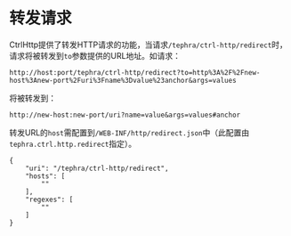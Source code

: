 # 转发请求

CtrlHttp提供了转发HTTP请求的功能，当请求`/tephra/ctrl-http/redirect`时，请求将被转发到`to`参数提供的URL地址。如请求：
```
http://host:port/tephra/ctrl-http/redirect?to=http%3A%2F%2Fnew-host%3Anew-port%2Furi%3Fname%3Dvalue%23anchor&args=values
```
将被转发到：
```
http://new-host:new-port/uri?name=value&args=values#anchor
```

转发URL的`host`需配置到`/WEB-INF/http/redirect.json`中（此配置由`tephra.ctrl.http.redirect`指定）。
```
{
    "uri": "/tephra/ctrl-http/redirect",
    "hosts": [
        ""
    ],
    "regexes": [
        ""
    ]
}
```
